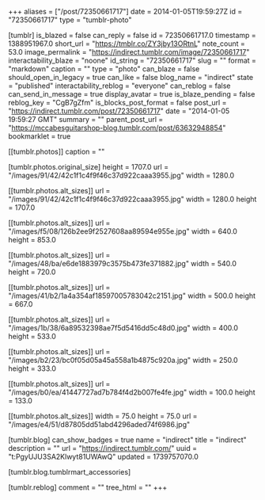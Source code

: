+++
aliases = ["/post/72350661717"]
date = 2014-01-05T19:59:27Z
id = "72350661717"
type = "tumblr-photo"

[tumblr]
is_blazed = false
can_reply = false
id = 72350661717.0
timestamp = 1388951967.0
short_url = "https://tmblr.co/ZY3jby13ORtnL"
note_count = 53.0
image_permalink = "https://indirect.tumblr.com/image/72350661717"
interactability_blaze = "noone"
id_string = "72350661717"
slug = ""
format = "markdown"
caption = ""
type = "photo"
can_blaze = false
should_open_in_legacy = true
can_like = false
blog_name = "indirect"
state = "published"
interactability_reblog = "everyone"
can_reblog = false
can_send_in_message = true
display_avatar = true
is_blaze_pending = false
reblog_key = "CgB7gZfm"
is_blocks_post_format = false
post_url = "https://indirect.tumblr.com/post/72350661717"
date = "2014-01-05 19:59:27 GMT"
summary = ""
parent_post_url = "https://mccabesguitarshop-blog.tumblr.com/post/63632948854"
bookmarklet = true

[[tumblr.photos]]
caption = ""

[tumblr.photos.original_size]
height = 1707.0
url = "/images/91/42/42c1f1c4f9f46c37d922caaa3955.jpg"
width = 1280.0

[[tumblr.photos.alt_sizes]]
url = "/images/91/42/42c1f1c4f9f46c37d922caaa3955.jpg"
width = 1280.0
height = 1707.0

[[tumblr.photos.alt_sizes]]
url = "/images/f5/08/126b2ee9f2527608aa89594e955e.jpg"
width = 640.0
height = 853.0

[[tumblr.photos.alt_sizes]]
url = "/images/48/ba/e6de1883979c3575b473fe371882.jpg"
width = 540.0
height = 720.0

[[tumblr.photos.alt_sizes]]
url = "/images/41/b2/1a4a354af18597005783042c2151.jpg"
width = 500.0
height = 667.0

[[tumblr.photos.alt_sizes]]
url = "/images/1b/38/6a89532398ae7f5d5416dd5c48d0.jpg"
width = 400.0
height = 533.0

[[tumblr.photos.alt_sizes]]
url = "/images/b2/23/bc0f05d05a45a558a1b4875c920a.jpg"
width = 250.0
height = 333.0

[[tumblr.photos.alt_sizes]]
url = "/images/b0/ea/41447727ad7b784f4d2b007fe4fe.jpg"
width = 100.0
height = 133.0

[[tumblr.photos.alt_sizes]]
width = 75.0
height = 75.0
url = "/images/e4/51/d87805dd51abd4296aded74f6986.jpg"

[tumblr.blog]
can_show_badges = true
name = "indirect"
title = "indirect"
description = ""
url = "https://indirect.tumblr.com/"
uuid = "t:PgyUJU3SA2Klwyt81UWAwQ"
updated = 1739757070.0

[tumblr.blog.tumblrmart_accessories]

[tumblr.reblog]
comment = ""
tree_html = ""
+++

